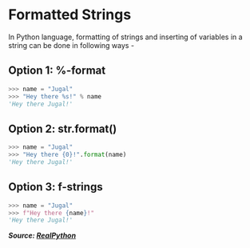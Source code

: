 # Formatted Strings

In Python language, formatting of strings and inserting of variables in a string can be done in following ways -

## Option 1: %-format

```python
>>> name = "Jugal"
>>> "Hey there %s!" % name
'Hey there Jugal!'
```

## Option 2: str.format()

```python
>>> name = "Jugal"
>>> "Hey there {0}!".format(name)
'Hey there Jugal!'
```

## Option 3: f-strings

```python
>>> name = "Jugal"
>>> f"Hey there {name}!"
'Hey there Jugal!'
```

**_Source: [RealPython](https://realpython.com/python-f-strings/)_**

